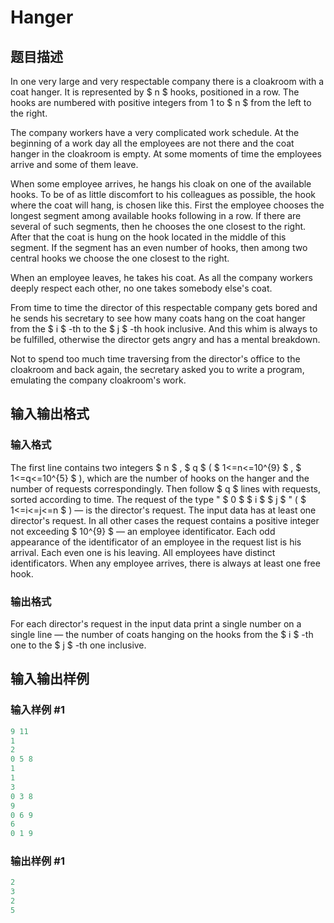 # Hanger

## 题目描述

In one very large and very respectable company there is a cloakroom with a coat hanger. It is represented by $ n $ hooks, positioned in a row. The hooks are numbered with positive integers from 1 to $ n $ from the left to the right.

The company workers have a very complicated work schedule. At the beginning of a work day all the employees are not there and the coat hanger in the cloakroom is empty. At some moments of time the employees arrive and some of them leave.

When some employee arrives, he hangs his cloak on one of the available hooks. To be of as little discomfort to his colleagues as possible, the hook where the coat will hang, is chosen like this. First the employee chooses the longest segment among available hooks following in a row. If there are several of such segments, then he chooses the one closest to the right. After that the coat is hung on the hook located in the middle of this segment. If the segment has an even number of hooks, then among two central hooks we choose the one closest to the right.

When an employee leaves, he takes his coat. As all the company workers deeply respect each other, no one takes somebody else's coat.

From time to time the director of this respectable company gets bored and he sends his secretary to see how many coats hang on the coat hanger from the $ i $ -th to the $ j $ -th hook inclusive. And this whim is always to be fulfilled, otherwise the director gets angry and has a mental breakdown.

Not to spend too much time traversing from the director's office to the cloakroom and back again, the secretary asked you to write a program, emulating the company cloakroom's work.

## 输入输出格式

### 输入格式

The first line contains two integers $ n $ , $ q $ ( $ 1<=n<=10^{9} $ , $ 1<=q<=10^{5} $ ), which are the number of hooks on the hanger and the number of requests correspondingly. Then follow $ q $ lines with requests, sorted according to time. The request of the type " $ 0 $ $ i $ $ j $ " ( $ 1<=i<=j<=n $ ) — is the director's request. The input data has at least one director's request. In all other cases the request contains a positive integer not exceeding $ 10^{9} $ — an employee identificator. Each odd appearance of the identificator of an employee in the request list is his arrival. Each even one is his leaving. All employees have distinct identificators. When any employee arrives, there is always at least one free hook.

### 输出格式

For each director's request in the input data print a single number on a single line — the number of coats hanging on the hooks from the $ i $ -th one to the $ j $ -th one inclusive.

## 输入输出样例

### 输入样例 #1

```cpp
9 11
1
2
0 5 8
1
1
3
0 3 8
9
0 6 9
6
0 1 9

```
### 输出样例 #1

```cpp
2
3
2
5

```
